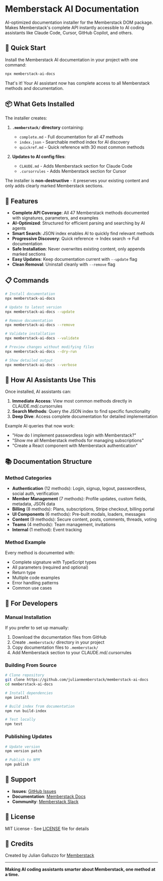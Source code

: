 # Memberstack AI Documentation

AI-optimized documentation installer for the Memberstack DOM package. Makes Memberstack's complete API instantly accessible to AI coding assistants like Claude Code, Cursor, GitHub Copilot, and others.

## 🚀 Quick Start

Install the Memberstack AI documentation in your project with one command:

```bash
npx memberstack-ai-docs
```

That's it! Your AI assistant now has complete access to all Memberstack methods and documentation.

## 📦 What Gets Installed

The installer creates:

1. **`.memberstack/` directory** containing:
   - `complete.md` - Full documentation for all 47 methods
   - `index.json` - Searchable method index for AI discovery
   - `quickref.md` - Quick reference with 30 most common methods

2. **Updates to AI config files**:
   - `CLAUDE.md` - Adds Memberstack section for Claude Code
   - `.cursorrules` - Adds Memberstack section for Cursor

The installer is **non-destructive** - it preserves your existing content and only adds clearly marked Memberstack sections.

## 🎯 Features

- **Complete API Coverage**: All 47 Memberstack methods documented with signatures, parameters, and examples
- **AI-Optimized**: Structured for efficient parsing and searching by AI agents
- **Smart Search**: JSON index enables AI to quickly find relevant methods
- **Progressive Discovery**: Quick reference → Index search → Full documentation
- **Safe Installation**: Never overwrites existing content, only appends marked sections
- **Easy Updates**: Keep documentation current with `--update` flag
- **Clean Removal**: Uninstall cleanly with `--remove` flag

## 📋 Commands

```bash
# Install documentation
npx memberstack-ai-docs

# Update to latest version
npx memberstack-ai-docs --update

# Remove documentation
npx memberstack-ai-docs --remove

# Validate installation
npx memberstack-ai-docs --validate

# Preview changes without modifying files
npx memberstack-ai-docs --dry-run

# Show detailed output
npx memberstack-ai-docs --verbose
```

## 🤖 How AI Assistants Use This

Once installed, AI assistants can:

1. **Immediate Access**: View most common methods directly in CLAUDE.md/.cursorrules
2. **Search Methods**: Query the JSON index to find specific functionality
3. **Deep Dive**: Access complete documentation for detailed implementation

Example AI queries that now work:
- "How do I implement passwordless login with Memberstack?"
- "Show me all Memberstack methods for managing subscriptions"
- "Create a React component with Memberstack authentication"

## 📚 Documentation Structure

### Method Categories

- **Authentication** (12 methods): Login, signup, logout, passwordless, social auth, verification
- **Member Management** (7 methods): Profile updates, custom fields, metadata, JSON data
- **Billing** (8 methods): Plans, subscriptions, Stripe checkout, billing portal
- **UI Components** (6 methods): Pre-built modals, loaders, messages
- **Content** (9 methods): Secure content, posts, comments, threads, voting
- **Teams** (4 methods): Team management, invitations
- **Internal** (1 method): Event tracking

### Method Example

Every method is documented with:
- Complete signature with TypeScript types
- All parameters (required and optional)
- Return type
- Multiple code examples
- Error handling patterns
- Common use cases

## 🔧 For Developers

### Manual Installation

If you prefer to set up manually:

1. Download the documentation files from GitHub
2. Create `.memberstack/` directory in your project
3. Copy documentation files to `.memberstack/`
4. Add Memberstack section to your CLAUDE.md/.cursorrules

### Building From Source

```bash
# Clone repository
git clone https://github.com/julianmemberstack/memberstack-ai-docs
cd memberstack-ai-docs

# Install dependencies
npm install

# Build index from documentation
npm run build-index

# Test locally
npm test
```

### Publishing Updates

```bash
# Update version
npm version patch

# Publish to NPM
npm publish
```

## 🛟 Support

- **Issues**: [GitHub Issues](https://github.com/julianmemberstack/memberstack-ai-docs/issues)
- **Documentation**: [Memberstack Docs](https://docs.memberstack.com)
- **Community**: [Memberstack Slack](https://memberstack.com/slack)

## 📄 License

MIT License - See [LICENSE](LICENSE) file for details

## 🙏 Credits

Created by Julian Galluzzo for [Memberstack](https://memberstack.com)

---

**Making AI coding assistants smarter about Memberstack, one method at a time.**